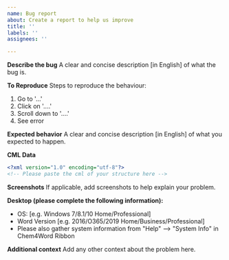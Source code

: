 ```yaml
---
name: Bug report
about: Create a report to help us improve
title: ''
labels: ''
assignees: ''

---
```


**Describe the bug**
A clear and concise description [in English] of what the bug is.

**To Reproduce**
Steps to reproduce the behaviour:
1. Go to '...'
2. Click on '....'
3. Scroll down to '....'
4. See error

**Expected behavior**
A clear and concise description [in English] of what you expected to happen.

**CML Data**
```xml
<?xml version="1.0" encoding="utf-8"?>
<!-- Please paste the cml of your structure here -->
```

**Screenshots**
If applicable, add screenshots to help explain your problem.

**Desktop (please complete the following information):**
 - OS: [e.g. Windows 7/8.1/10 Home/Professional]
 - Word Version [e.g. 2016/O365/2019 Home/Business/Professional]
 - Please also gather system information from "Help" --> "System Info" in Chem4Word Ribbon

**Additional context**
Add any other context about the problem here.
